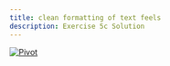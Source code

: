 ```yaml
---
title: clean formatting of text feels
description: Exercise 5c Solution
---
```



[![Pivot](/gifs/5.3.gif)](/gifs/5.3.gif)